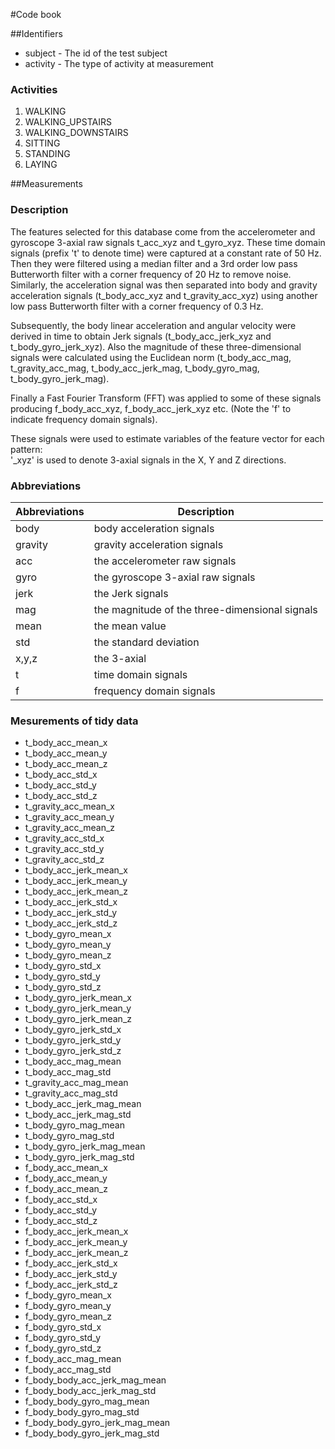 #Code book

##Identifiers

 * subject - The id of the test subject
 * activity - The type of activity at measurement

### Activities

1. WALKING
2. WALKING_UPSTAIRS
3. WALKING_DOWNSTAIRS
4. SITTING
5. STANDING
6. LAYING

##Measurements

### Description

The features selected for this database come from the accelerometer and gyroscope 3-axial raw signals t_acc_xyz and t_gyro_xyz. These time domain signals (prefix 't' to denote time) were captured at a constant rate of 50 Hz. Then they were filtered using a median filter and a 3rd order low pass Butterworth filter with a corner frequency of 20 Hz to remove noise. Similarly, the acceleration signal was then separated into body and gravity acceleration signals (t_body_acc_xyz and t_gravity_acc_xyz) using another low pass Butterworth filter with a corner frequency of 0.3 Hz. 

Subsequently, the body linear acceleration and angular velocity were derived in time to obtain Jerk signals (t_body_acc_jerk_xyz and t_body_gyro_jerk_xyz). Also the magnitude of these three-dimensional signals were calculated using the Euclidean norm (t_body_acc_mag, t_gravity_acc_mag, t_body_acc_jerk_mag, t_body_gyro_mag, t_body_gyro_jerk_mag). 

Finally a Fast Fourier Transform (FFT) was applied to some of these signals producing f_body_acc_xyz, f_body_acc_jerk_xyz etc. (Note the 'f' to indicate frequency domain signals). 

These signals were used to estimate variables of the feature vector for each pattern:  
'_xyz' is used to denote 3-axial signals in the X, Y and Z directions.

### Abbreviations

Abbreviations | Description
------------- | -----------
body | body acceleration signals
gravity | gravity acceleration signals
acc | the accelerometer raw signals
gyro | the gyroscope 3-axial raw signals
jerk | the Jerk signals
mag | the magnitude of the three-dimensional signals
mean | the mean value
std | the standard deviation
x,y,z | the 3-axial
t | time domain signals
f | frequency domain signals

### Mesurements of tidy data

* t_body_acc_mean_x
* t_body_acc_mean_y
* t_body_acc_mean_z
* t_body_acc_std_x
* t_body_acc_std_y
* t_body_acc_std_z
* t_gravity_acc_mean_x
* t_gravity_acc_mean_y
* t_gravity_acc_mean_z
* t_gravity_acc_std_x
* t_gravity_acc_std_y
* t_gravity_acc_std_z
* t_body_acc_jerk_mean_x
* t_body_acc_jerk_mean_y
* t_body_acc_jerk_mean_z
* t_body_acc_jerk_std_x
* t_body_acc_jerk_std_y
* t_body_acc_jerk_std_z
* t_body_gyro_mean_x
* t_body_gyro_mean_y
* t_body_gyro_mean_z
* t_body_gyro_std_x
* t_body_gyro_std_y
* t_body_gyro_std_z
* t_body_gyro_jerk_mean_x
* t_body_gyro_jerk_mean_y
* t_body_gyro_jerk_mean_z
* t_body_gyro_jerk_std_x
* t_body_gyro_jerk_std_y
* t_body_gyro_jerk_std_z
* t_body_acc_mag_mean
* t_body_acc_mag_std
* t_gravity_acc_mag_mean
* t_gravity_acc_mag_std
* t_body_acc_jerk_mag_mean
* t_body_acc_jerk_mag_std
* t_body_gyro_mag_mean
* t_body_gyro_mag_std
* t_body_gyro_jerk_mag_mean
* t_body_gyro_jerk_mag_std
* f_body_acc_mean_x
* f_body_acc_mean_y
* f_body_acc_mean_z
* f_body_acc_std_x
* f_body_acc_std_y
* f_body_acc_std_z
* f_body_acc_jerk_mean_x
* f_body_acc_jerk_mean_y
* f_body_acc_jerk_mean_z
* f_body_acc_jerk_std_x
* f_body_acc_jerk_std_y
* f_body_acc_jerk_std_z
* f_body_gyro_mean_x
* f_body_gyro_mean_y
* f_body_gyro_mean_z
* f_body_gyro_std_x
* f_body_gyro_std_y
* f_body_gyro_std_z
* f_body_acc_mag_mean
* f_body_acc_mag_std
* f_body_body_acc_jerk_mag_mean
* f_body_body_acc_jerk_mag_std
* f_body_body_gyro_mag_mean
* f_body_body_gyro_mag_std
* f_body_body_gyro_jerk_mag_mean
* f_body_body_gyro_jerk_mag_std